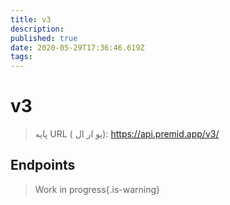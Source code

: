 ```yaml
---
title: v3
description:
published: true
date: 2020-05-29T17:36:46.619Z
tags:
---
```


# v3

> پایه URL ( یو ار  ال): https://api.premid.app/v3/


## Endpoints
> Work in progress{.is-warning}
